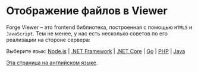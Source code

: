 # Отображение файлов в Viewer

Forge Viewer – это frontend библиотека, построенная с помощью `HTML5` и `JavaScript`. Тем не менее, у нас есть несколько советов по его реализации на стороне сервера:

Выбeрите язык: [Node.js](/ru-RU/viewer/2legged/nodejs) | [.NET Framework](/ru-RU/viewer/2legged/net) | [.NET Core](/ru-RU/viewer/2legged/netcore) | [Go](/ru-RU/viewer/2legged/go) | [PHP](/ru-RU/viewer/2legged/php) | [Java](/ru-RU/viewer/2legged/java)

[Эта страница на английском языке](https://learnforge.autodesk.io/#/viewer/2legged/).
